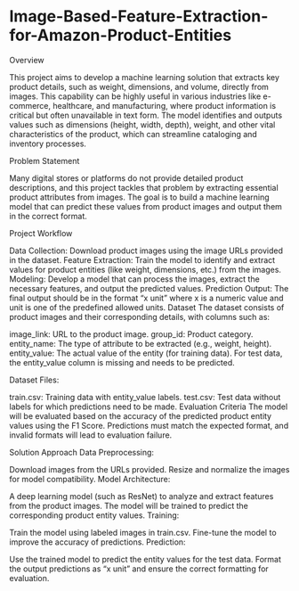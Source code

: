 # Image-Based-Feature-Extraction-for-Amazon-Product-Entities

Overview

This project aims to develop a machine learning solution that extracts key product details, such as weight, dimensions, and volume, directly from images. This capability can be highly useful in various industries like e-commerce, healthcare, and manufacturing, where product information is critical but often unavailable in text form. The model identifies and outputs values such as dimensions (height, width, depth), weight, and other vital characteristics of the product, which can streamline cataloging and inventory processes.

Problem Statement

Many digital stores or platforms do not provide detailed product descriptions, and this project tackles that problem by extracting essential product attributes from images. The goal is to build a machine learning model that can predict these values from product images and output them in the correct format.

Project Workflow

Data Collection: Download product images using the image URLs provided in the dataset.
Feature Extraction: Train the model to identify and extract values for product entities (like weight, dimensions, etc.) from the images.
Modeling: Develop a model that can process the images, extract the necessary features, and output the predicted values.
Prediction Output: The final output should be in the format “x unit” where x is a numeric value and unit is one of the predefined allowed units.
Dataset
The dataset consists of product images and their corresponding details, with columns such as:

image_link: URL to the product image.
group_id: Product category.
entity_name: The type of attribute to be extracted (e.g., weight, height).
entity_value: The actual value of the entity (for training data).
For test data, the entity_value column is missing and needs to be predicted.

Dataset Files:

train.csv: Training data with entity_value labels.
test.csv: Test data without labels for which predictions need to be made.
Evaluation Criteria
The model will be evaluated based on the accuracy of the predicted product entity values using the F1 Score. Predictions must match the expected format, and invalid formats will lead to evaluation failure.

Solution Approach
Data Preprocessing:


Download images from the URLs provided.
Resize and normalize the images for model compatibility.
Model Architecture:

A deep learning model (such as ResNet) to analyze and extract features from the product images.
The model will be trained to predict the corresponding product entity values.
Training:

Train the model using labeled images in train.csv.
Fine-tune the model to improve the accuracy of predictions.
Prediction:

Use the trained model to predict the entity values for the test data.
Format the output predictions as “x unit” and ensure the correct formatting for evaluation.
